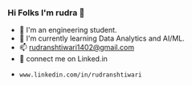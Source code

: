 ### Hi Folks I'm rudra 👋

- 🔭 I'm an engineering student.
- 🌱 I'm currently learning Data Analytics and AI/ML.
- 📫 rudranshtiwari1402@gmail.com
- 🔗 connect me on Linked.in 
-     www.linkedin.com/in/rudranshtiwari
<!--
**rudranshtiwarii/rudranshtiwarii** is a ✨ _special_ ✨ repository because its `README.md` (this file) appears on your GitHub profile.

Here are some ideas to get you started:

- 🔭 I’m currently working on ...
- 🌱 I’m currently learning ...
- 👯 I’m looking to collaborate on ...
- 🤔 I’m looking for help with ...
- 💬 Ask me about ...
- 📫 How to reach me:rudranshtiwari1402@gmail.com
- 😄 Pronouns: ...
- ⚡ Fun fact: ...
-->
